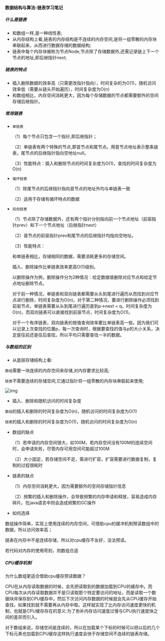 #### 数据结构与算法-链表学习笔记

##### 什么是链表

- 和数组一样,是一种线性表;
- 从内存结构上看,链表的内存结构是不连续的内存空间,是将一组零散的内存块串联起来，从而进行数据存储的数据结构;
- 链表中每个内存块被称为节点Node,节点除了存储数据外,还需记录链上下一个节点的地址,即后继指针next;

##### 链表的特点

- 插入删除数据的效率高（只需更改指针指向），时间复杂的为O(1)，随机访问效率低（需要从链头开始遍历），时间复杂度为O(n)
- 和数组相比，内存空间消耗更大，因为每个存储数据的节点都需要额外的空间存储后继指针。

##### 常用链表

- `单链表`

  （1）每个节点只包含一个指针,即后继指针；

  （2）单链表有两个特殊的节点,即首节点和尾节点。用首节点地址表示整条链表，尾节点的后继指针指向空地址null。

  （3）性能特点：插入和删除节点的时间复杂度为O(1)，查找的时间复杂度为O(n)

- `循环链表`

  （1）除尾节点的后继指针指向首节点的地址外均与单链表一致

  （2）适用于存储有循环特点的数据

- `双向链表`

  （1）节点除了存储数据外，还有两个指针分别指向前一个节点地址（前驱指针prev）和下一个节点地址（后继指针next）

  （2）首节点的前驱指针prev和尾节点的后继指针均指向空地址。

  （3）性能特点：

  和单链表相比，存储相同的数据，需要消耗更多的存储空间。

  插入、删除操作比单链表效率更高O(1)级别。

  以删除操作为例，删除操作分为2种情况：给定数据值删除对应节点和给定节点地址删除节点。

  对于前一种情况，单链表和双向链表都需要从头到尾进行遍历从而找到对应节点进行删除，时间复杂度为O(n)。对于第二种情况，要进行删除操作必须找到前驱节点，单链表需要从头到尾进行遍历直到p->next = q，时间复杂度为O(n)，而双向链表可以直接找到前驱节点，时间复杂度为O(1)。

  对于一个有序链表，双向链表的按值查询效率要比单链表高一些。因为我们可以记录上次查找的位置p，每一次查询时，根据要查找的值与p的大小关系，决定是往前还是往后查找，所以平均只需要查找一半的数据。


##### 与数组的区别

- 从底层存储结构上看:

`数组`需要一块连续的内存空间来存储,对内存要求比较高;

`链表`不需要连续的存储空间,它通过指针将一组零散的内存块串联起来使用;

![img](https://static001.geekbang.org/resource/image/d5/cd/d5d5bee4be28326ba3c28373808a62cd.jpg)

- 插入、删除和随机访问的时间复杂度

`数组`的插入和删除的时间复杂度为O(n)，随机访问的时间复杂度为O(1)

`链表`的插入和删除的时间复杂度为O(1)，随机访问的时间复杂度为O(n)

- 数组的缺点

  （1）若申请的内存空间很大，如100M，若内存空间没有100M的连续空间时，会申请失败，尽管内存可用空间可能超过100M

  （2）大小固定，若存储空间不足，需进行扩容，扩容需要进行数据复制，复制的过程很耗时

- 链表的缺点

  （1）内存空间消耗更大，因为需要额外的空间存储指针信息

  （2）频繁的插入和删除操作，会导致频繁的内存申请和释放，容易造成内存碎片。在java语言中则会造成频繁的GC操作

- 如何选择

数组操作简单，实现上使用连续的内存空间，可借助cpu的缓冲机制预读数组中的数据，所以访问效率高；

链表在内存中不是连续存储，所以对cpu缓存不友好，没法预读。

若代码对内存的使用苛刻，则数组合适



##### CPU缓存机制

为什么数组更适合借助cpu缓存预读数据？

CPU在从内存读取数据的时候，会先把读取到的数据加载到CPU的缓存中。而CPU每次从内存读取数据并不是只读取那个特定要访问的地址，而是读取一个数据块并保存到CPU缓存中，然后下次访问内存数据的时候就会先从CPU缓存开始查找，如果找到就不需要再从内存中取。这样就实现了比内存访问速度更快的机制，也就是CPU缓存存在的意义:为了弥补内存访问速度过慢与CPU执行速度快之间的差异而引入。

对于数组来说，存储空间是连续的，所以在加载某个下标的时候可以把以后的几个下标元素也加载到CPU缓存这样执行速度会快于存储空间不连续的链表存储。
